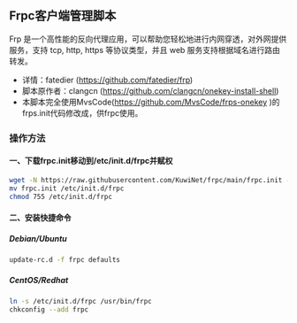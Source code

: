 ## Frpc客户端管理脚本
Frp 是一个高性能的反向代理应用，可以帮助您轻松地进行内网穿透，对外网提供服务，支持 tcp, http, https 等协议类型，并且 web 服务支持根据域名进行路由转发。

* 详情：fatedier (https://github.com/fatedier/frp)</br>
* 脚本原作者：clangcn (https://github.com/clangcn/onekey-install-shell)</br>
* 本脚本完全使用MvsCode(https://github.com/MvsCode/frps-onekey )的frps.init代码修改成，供frpc使用。

### 操作方法
#### 一、下载frpc.init移动到/etc/init.d/frpc并赋权
~~~bash
wget -N https://raw.githubusercontent.com/KuwiNet/frpc/main/frpc.init -o ./frpc.init
mv frpc.init /etc/init.d/frpc
chmod 755 /etc/init.d/frpc
~~~
#### 二、安装快捷命令
##### Debian/Ubuntu
~~~bash
update-rc.d -f frpc defaults
~~~
##### CentOS/Redhat
~~~bash
ln -s /etc/init.d/frpc /usr/bin/frpc
chkconfig --add frpc
~~~
